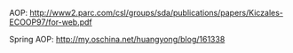 AOP: http://www2.parc.com/csl/groups/sda/publications/papers/Kiczales-ECOOP97/for-web.pdf

Spring AOP: http://my.oschina.net/huangyong/blog/161338 
